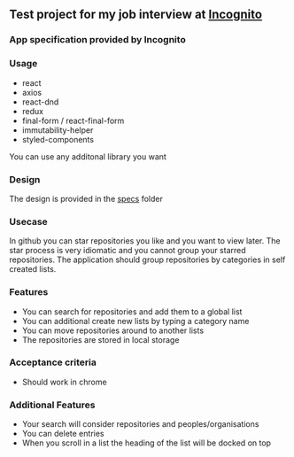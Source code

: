 ## Test project for my job interview at [Incognito](https://www.incoqnito.io/)

### App specification provided by Incognito

### Usage

- react
- axios
- react-dnd
- redux
- final-form / react-final-form
- immutability-helper
- styled-components

You can use any additonal library you want

### Design

The design is provided in the [specs](specs) folder

###  Usecase

In github you can star repositories you like and you want to view later. The star process is very idiomatic and you cannot group your starred repositories. The application should group repositories by categories in self created lists.

### Features
- You can search for repositories and add them to a global list
- You can additional create new lists by typing a category name
- You can move repositories around to another lists
- The repositories are stored in local storage

### Acceptance criteria 
- Should work in chrome

### Additional Features
- Your search will consider repositories and peoples/organisations
- You can delete entries
- When you scroll in a list the heading of the list will be docked on top
